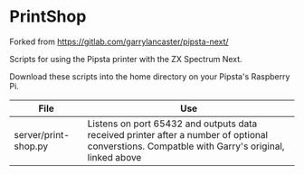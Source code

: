 # PrintShop

Forked from https://gitlab.com/garrylancaster/pipsta-next/ 

Scripts for using the Pipsta printer with the ZX Spectrum Next.

Download these scripts into the home directory on your Pipsta's Raspberry Pi.

| File | Use |
| ------ | ------ |
| server/print-shop.py | Listens on port 65432 and outputs data received printer after a number of optional converstions. Compatble with Garry's original, linked above|
